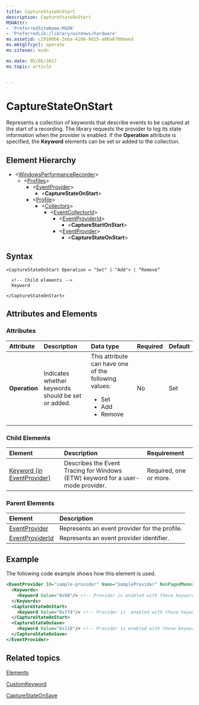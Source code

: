 ```yaml
---
title: CaptureStateOnStart
description: CaptureStateOnStart
MSHAttr:
- 'PreferredSiteName:MSDN'
- 'PreferredLib:/library/windows/hardware'
ms.assetid: c29100b6-2eba-4100-8d15-a80a6766beed
ms.mktglfcycl: operate
ms.sitesec: msdn

ms.date: 05/05/2017
ms.topic: article


---
```



# CaptureStateOnStart

Represents a collection of keywords that describe events to be captured at the start of a recording. The library requests the provider to log its state information when the provider is enabled. If the **Operation** attribute is specified, the **Keyword** elements can be set or added to the collection.


## Element Hierarchy

* \<[WindowsPerformanceRecorder](windowsperformancerecorder.md)\>
  * \<[Profiles](profiles.md)\>
    * \<[EventProvider](eventprovider.md)\>
      * \<**CaptureStateOnStart**\>
    * \<[Profile](profile-wpr.md)\>
      * \<[Collectors](collectors.md)\>
        * \<[EventCollectorId](eventcollectorid.md)\>
          * \<[EventProviderId](eventproviderid.md)\>
            * \<**CaptureStartOnStart**\>
          * \<[EventProvider](eventprovider.md)\>
            * \<**CaptureStateOnStart**\>


## Syntax

```
<CaptureStateOnStart Operation = "Set" | "Add"> | “Remove”

  <!-- Child elements -->
  Keyword

</CaptureStateOnStart>
```


## Attributes and Elements


### Attributes

| Attribute     | Description                                        | Data type                                                                                                 | Required | Default |
| :------------ | :------------------------------------------------- | :-------------------------------------------------------------------------------------------------------- | :------- | :------ |
| **Operation** | Indicates whether keywords should be set or added. | This attribute can have one of the following values: <ul> <li>Set</li> <li>Add</li> <li>Remove</li> </ul> | No       | Set     |


### Child Elements

| Element                                                     | Description                                                                     | Requirement            |
| :---------------------------------------------------------- | :------------------------------------------------------------------------------ | :--------------------- |
| [Keyword (in EventProvider)](keyword--in-eventprovider-.md) | Describes the Event Tracing for Windows (ETW) keyword for a user-mode provider. | Required, one or more. |


### Parent Elements

| Element                               | Description                                   |
| :------------------------------------ | :-------------------------------------------- |
| [EventProvider](eventprovider.md)     | Represents an event provider for the profile. |
| [EventProviderId](eventproviderid.md) | Represents an event provider identifier.      |


## Example

The following code example shows how this element is used.

```xml
<EventProvider Id="sample-provider" Name="SampleProvider" NonPagedMemory="true" Level="5">
  <Keywords>
    <Keyword Value="0x98"/> <!-- Provider is enabled with these keywords throughout tracing session -->
  </Keywords>
  <CaptureStateOnStart>
    <Keyword Value="0xff4"/> <!-- Provider is  enabled with these keywords when tracing is started. -->
  </CaptureStateOnStart>
  <CaptureStateOnSave>
    <Keyword Value="0x118"/> <!-- Provider is enabled with these keywords when tracing is saved. -->
  </CaptureStateOnSave>
</EventProvider>
```


## Related topics

[Elements](elements.md)

[CustomKeyword](customkeyword.md)

[CaptureStateOnSave](capturestateonsave.md)

